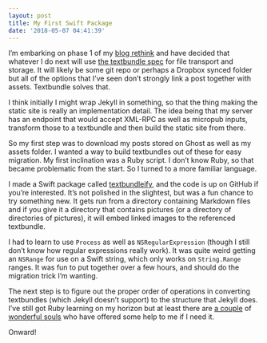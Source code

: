 ```yaml
---
layout: post
title: My First Swift Package
date: '2018-05-07 04:41:39'
---
```


I’m embarking on phase 1 of my [blog rethink](https://jsorge.net/2018/04/15/reconsidering-my-blogging-setup/) and have decided that whatever I do next will use [the textbundle spec](http://textbundle.org/spec/) for file transport and storage. It will likely be some git repo or perhaps a Dropbox synced folder but all of the options that I’ve seen don’t strongly link a post together with assets. Textbundle solves that.

I think initially I might wrap Jekyll in something, so that the thing making the static site is really an implementation detail. The idea being that my server has an endpoint that would accept XML-RPC as well as micropub inputs, transform those to a textbundle and then build the static site from there.

So my first step was to download my posts stored on Ghost as well as my assets folder. I wanted a way to build textbundles out of these for easy migration. My first inclination was a Ruby script. I don’t know Ruby, so that became problematic from the start. So I turned to a more familiar language.

I made a Swift package called [textbundleify](https://github.com/jsorge/textbundleify), and the code is up on GitHub if you’re interested. It’s not polished in the slightest, but was a fun chance to try something new. It gets run from a directory containing Markdown files and if you give it a directory that contains pictures (or a directory of directories of pictures), it will embed linked images to the referenced textbundle.

I had to learn to use `Process` as well as `NSRegularExpression` (though I still don’t know how regular expressions really work). It was quite weird getting an `NSRange` for use on a Swift string, which only works on `String.Range` ranges. It was fun to put together over a few hours, and should do the migration trick I’m wanting.

The next step is to figure out the proper order of operations in converting textbundles (which Jekyll doesn’t support) to the structure that Jekyll does. I’ve still got Ruby learning on my horizon but at least there are [a couple](https://twitter.com/timothyekl/status/991913298747572224) of [wonderful souls](https://twitter.com/soffes/status/992078081857761282) who have offered some help to me if I need it.

Onward!